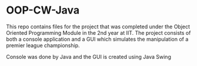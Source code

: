 # OOP-CW-Java
This repo contains files for the project that was completed under the Object Oriented Programming Module in the 2nd year at IIT. The project consists of both a console application and a GUI which simulates the manipulation of a premier league championship.

Console was done by Java and the GUI is created using Java Swing
